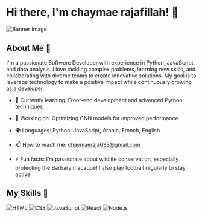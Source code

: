 # Hi there, I'm chaymae rajafillah! 👋

![Banner Image](https://media.datacamp.com/legacy/v1716897625/image_771ce7145f.pngyour_banner_image_url_here)

## About Me 🚀

I'm a passionate Software Developer with experience in Python, JavaScript, and data analysis. I love tackling complex problems, learning new skills, and collaborating with diverse teams to create innovative solutions. My goal is to leverage technology to make a positive impact while continuously growing as a developer.

- 🌱 Currently learning: Front-end development and advanced Python techniques

- 🔭 Working on: Optimizing CNN models for improved performance

- 🌍 Languages: Python, JavaScript, Arabic, French, English

- 📫 How to reach me: chaymaeraja633@gmail.com

- ⚡ Fun facts: I’m passionate about wildlife conservation, especially protecting the Barbary macaque! I also play football regularly to stay active.

## My Skills 🧠

![HTML](https://img.shields.io/badge/-HTML-E34F26?style=flat-square&logo=html5&logoColor=white)
![CSS](https://img.shields.io/badge/-CSS-1572B6?style=flat-square&logo=css3&logoColor=white)
![JavaScript](https://img.shields.io/badge/-JavaScript-F7DF1E?style=flat-square&logo=javascript&logoColor=black)
![React](https://img.shields.io/badge/-React-61DAFB?style=flat-square&logo=react&logoColor=black)
![Node.js](https://img.shields.io/badge/-Node.js-339933?style=flat-square&logo=node.js&logoColor=white)



